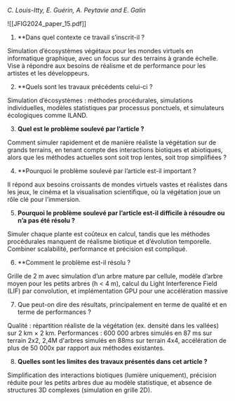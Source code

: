 _C. Louis-Itty, E. Guérin, A. Peytavie and E. Galin_

![[JFIG2024_paper_15.pdf]]

1. **Dans quel contexte ce travail s’inscrit-il ?

Simulation d’écosystèmes végétaux pour les mondes virtuels en informatique graphique, avec un focus sur des terrains à grande échelle. Vise à répondre aux besoins de réalisme et de performance pour les artistes et les développeurs.

2. **Quels sont les travaux précédents celui-ci ?

Simulation d’écosystèmes : méthodes procédurales, simulations individuelles, modèles statistiques par processus ponctuels, et simulateurs écologiques comme ILAND.

3. **Quel est le problème soulevé par l’article ?**

Comment simuler rapidement et de manière réaliste la végétation sur de grands terrains, en tenant compte des interactions biotiques et abiotiques, alors que les méthodes actuelles sont soit trop lentes, soit trop simplifiées ?

4. **Pourquoi le problème soulevé par l’article est-il important ?

 Il répond aux besoins croissants de mondes virtuels vastes et réalistes dans les jeux, le cinéma et la visualisation scientifique, où la végétation joue un rôle clé pour l’immersion.

5. **Pourquoi le problème soulevé par l’article est-il difficile à résoudre ou n’a pas été résolu ?**

 Simuler chaque plante est coûteux en calcul, tandis que les méthodes procédurales manquent de réalisme biotique et d’évolution temporelle. Combiner scalabilité, performance et précision est compliqué.

6. **Comment le problème est-il résolu ?

Grille de 2 m avec simulation d’un arbre mature par cellule, modèle d’arbre moyen pour les petits arbres (h < 4 m), calcul du Light Interference Field (LIF) par convolution, et implémentation GPU pour une accélération massive

7. Que peut-on dire des résultats, principalement en terme de qualité et en terme de performances ?

Qualité : répartition réaliste de la végétation (ex. densité dans les vallées) sur 2 km × 2 km. Performances : 600 000 arbres simulés en 87 ms sur terrain 2x2, 2,4M d'arbres simulés en 88ms sur terrain 4x4,  accélération de plus de 50  000x par rapport aux méthodes existantes.

8. **Quelles sont les limites des travaux présentés dans cet article ?**

Simplification des interactions biotiques (lumière uniquement), précision réduite pour les petits arbres due au modèle statistique, et absence de structures 3D complexes (simulation en grille 2D).